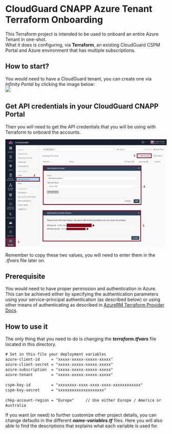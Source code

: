 # CloudGuard CNAPP Azure Tenant Terraform Onboarding
This Terraform project is intended to be used to onboard an entire Azure Tenant in one-shot.     
What it does is configuring, via **Terraform**, an existing CloudGuard CSPM Portal and Azure environment that has multiple subscriptions.      
 
## How to start?
You would need to have a CloudGuard tenant, you can create one via *Infinity Portal* by clicking the image below:      
[<img src="https://www.checkpoint.com/wp-content/themes/checkpoint-theme-v2/images/checkpoint-logo.png">](https://portal.checkpoint.com/create-account)

## Get API credentials in your CloudGuard CNAPP Portal
Then you will need to get the API credentials that you will be using with Terraform to onboard the accounts.

![Architectural Design](/zimages/create-cpsm-serviceaccount.jpg)

Remember to copy these two values, you will need to enter them in the *.tfvars* file later on.

## Prerequisite
You would need to have proper permission and authentication in Azure. This can be achieved either by specifying the authentication parameters using your service-principal authentication (as described below) or using other means of authenticating as described in [AzureRM Terraform Provider Docs](https://registry.terraform.io/providers/hashicorp/azurerm/latest/docs).

## How to use it
The only thing that you need to do is changing the __*terraform.tfvars*__ file located in this directory.

```hcl
# Set in this file your deployment variables
azure-client-id     = "xxxxx-xxxxx-xxxxx-xxxxx"
azure-client-secret = "xxxxx-xxxxx-xxxxx-xxxxx"
azure-subscription  = "xxxxx-xxxxx-xxxxx-xxxxx"
azure-tenant        = "xxxxx-xxxxx-xxxxx-xxxxx"

cspm-key-id         = "xxxxxxxx-xxxx-xxxx-xxxx-xxxxxxxxxxxx"
cspm-key-secret     = "xxxxxxxxxxxxxxxxxxxx"

chkp-account-region = "Europe"     // Use either Europe / America or Australia
```
If you want (or need) to further customize other project details, you can change defaults in the different __*name-variables.tf*__ files. Here you will also able to find the descriptions that explains what each variable is used for.